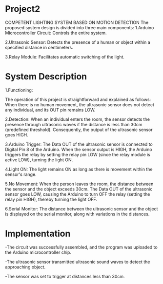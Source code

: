 # Project2
COMPETENT LIGHTING SYSTEM BASED ON MOTION DETECTION
The proposed system design is divided into three main components:
1.Arduino Microcontroller Circuit: Controls the entire system.

2.Ultrasonic Sensor: Detects the presence of a human or object within a specified distance in centimeters.

3.Relay Module: Facilitates automatic switching of the light.

# System Description
1.Functioning:

The operation of this project is straightforward and explained as follows:
When there is no human movement, the ultrasonic sensor does not detect any individual, and its OUT pin remains LOW.

2.Detection:
When an individual enters the room, the sensor detects the presence through ultrasonic waves if the distance is less than 30cm (predefined threshold).
Consequently, the output of the ultrasonic sensor goes HIGH.

3.Arduino Trigger:
The Data OUT of the ultrasonic sensor is connected to Digital Pin 8 of the Arduino.
When the sensor output is HIGH, the Arduino triggers the relay by setting the relay pin LOW (since the relay module is active LOW), turning the light ON.

4.Light ON:
The light remains ON as long as there is movement within the sensor's range.

5.No Movement:
When the person leaves the room, the distance between the sensor and the object exceeds 30cm.
The Data OUT of the ultrasonic sensor goes LOW, causing the Arduino to turn OFF the relay (setting the relay pin HIGH), thereby turning the light OFF.

6.Serial Monitor:
The distance between the ultrasonic sensor and the object is displayed on the serial monitor, along with variations in the distances.

# Implementation

-The circuit was successfully assembled, and the program was uploaded to the Arduino microcontroller chip.

-The ultrasonic sensor transmitted ultrasonic sound waves to detect the approaching object.

-The sensor was set to trigger at distances less than 30cm.

